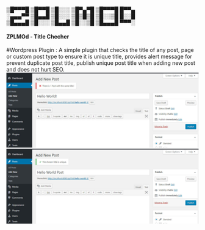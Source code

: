 
▒█▀▀▀█ ▒█▀▀█ ▒█░░░ ▒█▀▄▀█ ▒█▀▀▀█ █▀▀▄  
░▄▄▄▀▀ ▒█▄▄█ ▒█░░░ ▒█▒█▒█ ▒█░░▒█ █░░█  
▒█▄▄▄█ ▒█░░░ ▒█▄▄█ ▒█░░▒█ ▒█▄▄▄█ ▀▀▀░  



<h4> ZPLMOd - Title Checher </h4>
#Wordpress Plugin : A simple plugin that checks the title of any post, page or custom post type to ensure it is unique title, provides alert message for prevent duplicate post title, publish unique post title when adding new post and does not hurt SEO.

<img src="/screenshot_1.jpg">
<img src="/screenshot_2.jpg">
